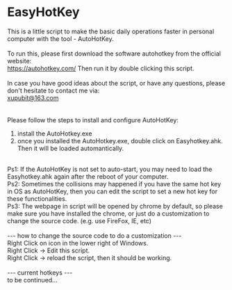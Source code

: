 # EasyHotKey
This is a little script to make the basic daily operations faster in personal computer with the tool - AutoHotKey.</br>
</br>
To run this, please first download the software autohotkey from the official website:</br>
https://autohotkey.com/
Then run it by double clicking this script.</br>
</br>
In case you have good ideas about the script, or have any questions, please don't hesitate to contact me via:</br>
xupubit@163.com</br>
</br>
</br>
Please follow the steps to install and configure AutoHotKey:</br>
1. install the AutoHotkey.exe</br>
2. once you installed the AutoHotkey.exe, double click on Easyhotkey.ahk. Then it will be loaded automantically.</br>
</br>
Ps1: If the AutoHotKey is not set to auto-start, you may need to load the Easyhotkey.ahk again after the reboot of your computer.</br>
Ps2: Sometimes the collisions may happened if you have the same hot key in OS as AutoHotKey, then you can edit the script to set a new hot key for these functionalities.</br>
Ps3: The webpage in script will be opened by chrome by default, so please make sure you have installed the chrome, or just do a customization to change the source code. (e.g. use FireFox, IE, etc) </br>
</br>
--- how to change the source code to do a customization ---</br>
Right Click on icon in the lower right of Windows.</br>
Right Click -> Edit this script.</br>
Right Click -> reload the script, then it should be working.</br>
</br>
--- current hotkeys ---</br>
to be continued...
